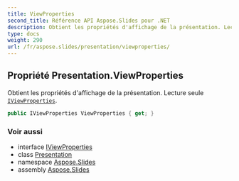 ```yaml
---
title: ViewProperties
second_title: Référence API Aspose.Slides pour .NET
description: Obtient les propriétés d'affichage de la présentation. Lecture seule IViewProperties aspose.slides/iviewproperties.
type: docs
weight: 290
url: /fr/aspose.slides/presentation/viewproperties/
---
```


## Propriété Presentation.ViewProperties

Obtient les propriétés d'affichage de la présentation. Lecture seule [`IViewProperties`](../../iviewproperties).

```csharp
public IViewProperties ViewProperties { get; }
```

### Voir aussi

* interface [IViewProperties](../../iviewproperties)
* class [Presentation](../../presentation)
* namespace [Aspose.Slides](../../presentation)
* assembly [Aspose.Slides](../../../)

<!-- NE PAS MODIFIER : généré par xmldocmd pour Aspose.Slides.dll -->
